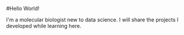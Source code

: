 #Hello World! 


I'm a molecular biologist new to data science. I will share the projects I developed while learning here.
